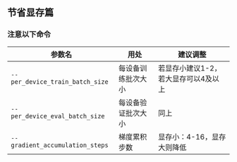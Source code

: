 ## 节省显存篇
### 注意以下命令

| 参数名 | 用处 | 建议调整 |
| ------ | ------ | ------ |
| `--per_device_train_batch_size` | 每设备训练批次大小 | 若显存小建议1-2，若大显存可以4及以上 |
| `--per_device_eval_batch_size` | 每设备验证批次大小 | 同上 |
| `--gradient_accumulation_steps` | 梯度累积步数 | 显存小：4-16，显存大则降低 |